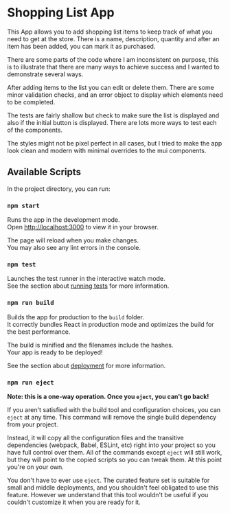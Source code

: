 # Shopping List App
This App allows you to add shopping list items to keep track of what you need to get at the store. There is a name, description, quantity and after an item has been added, you can mark it as purchased.

There are some parts of the code where I am inconsistent on purpose, this is to illustrate that there are many ways to achieve success and I wanted to demonstrate several ways.

After adding items to the list you can edit or delete them. There are some minor validation checks, and an error object to display which elements need to be completed. 

The tests are fairly shallow but check to make sure the list is displayed and also if the initial button is displayed. There are lots more ways to test each of the components.

The styles might not be pixel perfect in all cases, but I tried to make the app look clean and modern with minimal overrides to the mui components. 
## Available Scripts

In the project directory, you can run:

### `npm start`

Runs the app in the development mode.\
Open [http://localhost:3000](http://localhost:3000) to view it in your browser.

The page will reload when you make changes.\
You may also see any lint errors in the console.

### `npm test`

Launches the test runner in the interactive watch mode.\
See the section about [running tests](https://facebook.github.io/create-react-app/docs/running-tests) for more information.

### `npm run build`

Builds the app for production to the `build` folder.\
It correctly bundles React in production mode and optimizes the build for the best performance.

The build is minified and the filenames include the hashes.\
Your app is ready to be deployed!

See the section about [deployment](https://facebook.github.io/create-react-app/docs/deployment) for more information.

### `npm run eject`

**Note: this is a one-way operation. Once you `eject`, you can't go back!**

If you aren't satisfied with the build tool and configuration choices, you can `eject` at any time. This command will remove the single build dependency from your project.

Instead, it will copy all the configuration files and the transitive dependencies (webpack, Babel, ESLint, etc) right into your project so you have full control over them. All of the commands except `eject` will still work, but they will point to the copied scripts so you can tweak them. At this point you're on your own.

You don't have to ever use `eject`. The curated feature set is suitable for small and middle deployments, and you shouldn't feel obligated to use this feature. However we understand that this tool wouldn't be useful if you couldn't customize it when you are ready for it.
